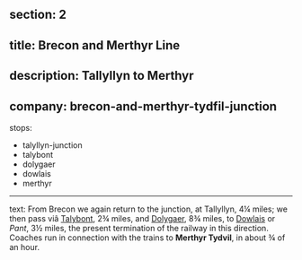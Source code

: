 section: 2
----
title: Brecon and Merthyr Line
----
description: Tallyllyn to Merthyr
----
company: brecon-and-merthyr-tydfil-junction
----
stops:
- talyllyn-junction
- talybont
- dolygaer
- dowlais
- merthyr
----
text: From Brecon we again return to the junction, at Tallyllyn, 4¼ miles; we then pass viâ [Talybont](/stations/talybont), 2¾ miles, and [Dolygaer](/stations/dolygaer), 8¾ miles, to [Dowlais](/stations/dowlais) or *Pant*, 3½ miles, the present termination of the railway in this direction. Coaches run in connection with the trains to **Merthyr Tydvil**, in about ¾ of an hour.
